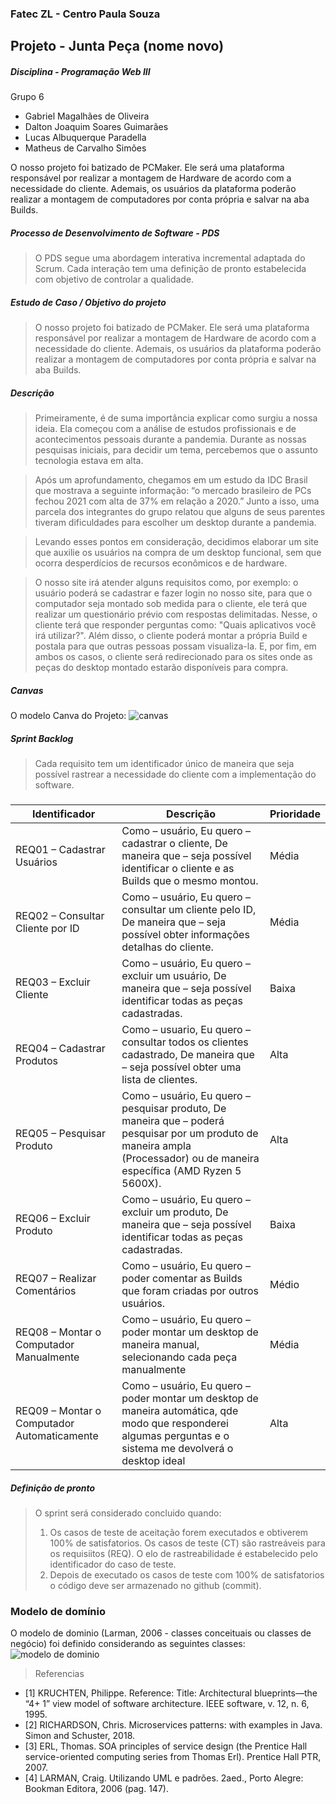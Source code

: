 ### Fatec ZL - Centro Paula Souza
## Projeto - Junta Peça (nome novo)
##### Disciplina - Programação Web III
Grupo 6
- Gabriel Magalhães de Oliveira
- Dalton Joaquim Soares Guimarães
- Lucas Albuquerque Paradella
- Matheus de Carvalho Simões

O  nosso  projeto  foi  batizado  de  PCMaker.  Ele  será  uma  plataforma  responsável  por  realizar  a montagem de Hardware de acordo com a necessidade do cliente. Ademais,  os  usuários  da  plataforma  poderão  realizar  a  montagem  de  computadores  por  conta própria e salvar na aba Builds.

##### Processo de Desenvolvimento de Software - PDS
> O PDS segue uma abordagem interativa incremental adaptada do Scrum. Cada interação tem uma definição de pronto estabelecida com objetivo de controlar a qualidade.

##### Estudo de Caso / Objetivo do projeto

> O nosso projeto foi batizado de PCMaker. Ele será uma plataforma responsável por realizar a 
montagem de Hardware de acordo com a necessidade do cliente. 
Ademais, os usuários da plataforma poderão realizar a montagem de computadores por conta 
própria e salvar na aba Builds.

##### Descrição
>Primeiramente, é de suma importância explicar como surgiu a nossa ideia. Ela começou com a
análise de estudos profissionais e de acontecimentos pessoais durante a pandemia. Durante as nossas pesquisas iniciais, para decidir um tema, percebemos que o assunto tecnologia estava em alta.

>Após um aprofundamento, chegamos em um estudo da IDC Brasil que mostrava a seguinte informação: “o
mercado brasileiro de PCs fechou 2021 com alta de 37% em relação a 2020.” Junto a isso, uma parcela
dos integrantes do grupo relatou que alguns de seus parentes tiveram dificuldades para escolher um
desktop durante a pandemia.

>Levando esses pontos em consideração, decidimos elaborar um site que auxilie os usuários na
compra de um desktop funcional, sem que ocorra desperdícios de recursos econômicos e de hardware.

>O nosso site irá atender alguns requisitos como, por exemplo: o usuário poderá se cadastrar e
fazer login no nosso site, para que o computador seja montado sob medida para o cliente, ele terá que
realizar um questionário prévio com respostas delimitadas. Nesse, o cliente terá que responder perguntas
como: "Quais aplicativos você irá utilizar?". Além disso, o cliente poderá montar a própria Build e postala para que outras pessoas possam visualiza-la. E, por fim, em ambos os casos, o cliente será
redirecionado para os sites onde as peças do desktop montado estarão disponíveis para compra.

##### Canvas 
>
O modelo Canva do Projeto:
![canvas](https://i.imgur.com/R1COMC1.png)

##### Sprint Backlog
> Cada requisito tem um identificador único de maneira que seja possível rastrear a necessidade do cliente com a implementação do software.
###
| Identificador | Descrição | Prioridade |
| ------------ | ------------------------------------------------------------------------ | ------|
| REQ01 –  Cadastrar Usuários | Como – usuário, Eu quero – cadastrar o cliente, De maneira que – seja possível identificar o cliente e as Builds que o mesmo montou. | Média |
| REQ02 – Consultar Cliente por ID| Como – usuário, Eu quero – consultar um cliente pelo ID, De maneira que – seja possível obter informações detalhas do cliente. | Média |
| REQ03 – Excluir Cliente | Como – usuário, Eu quero – excluir um usuário, De maneira que – seja possível identificar todas as peças cadastradas. | Baixa |
| REQ04 – Cadastrar Produtos | Como – usuario, Eu quero – consultar todos os clientes cadastrado, De maneira que – seja possível obter uma lista de clientes. | Alta |
| REQ05 –  Pesquisar Produto | Como – usuário, Eu quero – pesquisar produto, De maneira que –  poderá pesquisar por um produto de maneira ampla (Processador) ou de maneira específica (AMD Ryzen 5 5600X). | Alta |
| REQ06 –  Excluir Produto | Como – usuário, Eu quero – excluir um produto, De maneira que – seja possível identificar todas as peças cadastradas. | Baixa |
| REQ07 – Realizar Comentários | Como – usuário, Eu quero – poder comentar as Builds que foram criadas por outros usuários. | Médio |
| REQ08 – Montar o Computador Manualmente | Como – usuário, Eu quero – poder montar um desktop de maneira manual, selecionando cada peça manualmente | Média |
| REQ09 – Montar o Computador Automaticamente | Como – usuário, Eu quero – poder montar um desktop de maneira automática, qde modo que responderei algumas perguntas e o sistema me devolverá o desktop ideal | Alta |


##### Definição de pronto
> O sprint será considerado concluido quando:
> 1) Os casos de teste de aceitação forem executados e obtiverem 100% de satisfatorios. Os casos de teste (CT) são rastreáveis para os requisiitos (REQ). O elo de rastreabilidade
é estabelecido pelo identificador do caso de teste.
> 2) Depois de executado os casos de teste com 100% de satisfatorios o código deve ser armazenado no github (commit).

### Modelo de domínio

O modelo de dominio (Larman, 2006 - classes conceituais ou classes de negócio) foi definido considerando as seguintes classes:
![modelo de dominio](https://i.imgur.com/thgVQAK.png)

>Referencias
- [1] KRUCHTEN, Philippe. Reference: Title: Architectural blueprints—the “4+ 1” view model of software architecture. IEEE software, v. 12, n. 6, 1995.
- [2] RICHARDSON, Chris. Microservices patterns: with examples in Java. Simon and Schuster, 2018.
- [3] ERL, Thomas. SOA principles of service design (the Prentice Hall service-oriented computing series from Thomas Erl). Prentice Hall PTR, 2007.
- [4] LARMAN, Craig. Utilizando UML e padrões. 2aed., Porto Alegre: Bookman Editora, 2006 (pag. 147).



